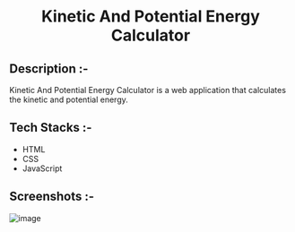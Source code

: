 # <p align="center">Kinetic And Potential Energy Calculator</p>

## Description :-

Kinetic And Potential Energy Calculator is a web application that calculates the kinetic and potential energy.

## Tech Stacks :-

- HTML
- CSS
- JavaScript

## Screenshots :-

![image](https://github.com/Rakesh9100/CalcDiverse/assets/168436423/120f843b-3ce2-4555-a24c-9d4bfeb5989f)
